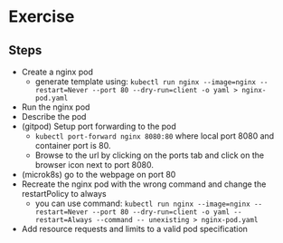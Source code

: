 # Exercise

## Steps

- Create a nginx pod
  - generate template using: `kubectl run nginx --image=nginx --restart=Never --port 80 --dry-run=client -o yaml > nginx-pod.yaml`
- Run the nginx pod
- Describe the pod
- (gitpod) Setup port forwarding to the pod
  - `kubectl port-forward nginx 8080:80` where local port 8080 and container port is 80.
  - Browse to the url by clicking on the ports tab and click on the browser icon next to port 8080.
- (microk8s) go to the webpage on port 80
- Recreate the nginx pod with the wrong command and change the restartPolicy to always
  - you can use command: `kubectl run nginx --image=nginx --restart=Never --port 80 --dry-run=client -o yaml --restart=Always --command -- unexisting > nginx-pod.yaml`
- Add resource requests and limits to a valid pod specification
